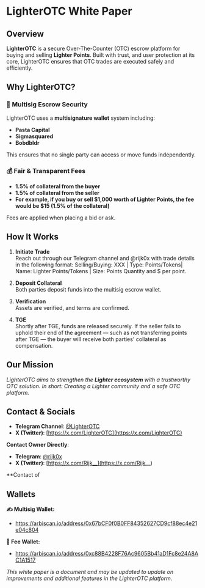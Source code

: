 # LighterOTC White Paper

## Overview
**LighterOTC** is a secure Over-The-Counter (OTC) escrow platform for buying and selling **Lighter Points**. Built with trust, and user protection at its core, LighterOTC ensures that OTC trades are executed safely and efficiently.

## Why LighterOTC?

### 🔐 Multisig Escrow Security
LighterOTC uses a **multisignature wallet** system including:
- **Pasta Capital**
- **Sigmasquared**
- **Bobdbldr**

This ensures that no single party can access or move funds independently.

### 💰 Fair & Transparent Fees
- **1.5% of collateral from the buyer**
- **1.5% of collateral from the seller**
- **For example, if you buy or sell $1,000 worth of Lighter Points, the fee would be $15 (1.5% of the collateral)**

Fees are applied when placing a bid or ask.

## How It Works

1. **Initiate Trade**  
   Reach out through our Telegram channel and @rijk0x with trade details in the following format: Selling/Buying: XXX | Type: Points/Tokens| Name: Lighter Points/Tokens | Size: Points Quantity and $ per point.

3. **Deposit Collateral**  
   Both parties deposit funds into the multisig escrow wallet.

4. **Verification**  
   Assets are verified, and terms are confirmed.

5. **TGE**  
   Shortly after TGE, funds are released securely. If the seller fails to uphold their end of the agreement — such as not transferring points after TGE — the buyer will receive both parties' collateral as compensation.

## Our Mission
*LighterOTC aims to strengthen the **Lighter ecosystem** with a trustworthy OTC solution. In short: Creating a Lighter community and a safe OTC platform.*

## Contact & Socials

- **Telegram Channel**: [@LighterOTC](https://t.me/LighterOTC)
- **X (Twitter)**: [https://x.com/LighterOTC](https://x.com/LighterOTC)

**Contact Owner Directly**:
- **Telegram**: [@rijk0x](https://t.me/rijk0x)
- **X (Twitter)**: [https://x.com/Rijk__](https://x.com/Rijk__)

**Contact of 

## Wallets
**✍️ Multisig Wallet:**
- https://arbiscan.io/address/0x67bCF0f0B0FF84352627CD9cf88ec4e21e04c804

**🧾 Fee Wallet:**
- https://arbiscan.io/address/0xc88B4228F76Ac9605Bb41aD1Fc8e24A8AC1A1517



*This white paper is a document and may be updated to update on improvements and additional features in the LighterOTC platform.*
